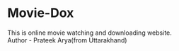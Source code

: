 # Movie-Dox
This is online movie watching and  downloading website.
<br>
Author - Prateek Arya(from Uttarakhand)
